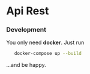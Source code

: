 # Api Rest

### Development

You only need **docker**. Just run

```sh
   docker-compose up --build
```
...and be happy.